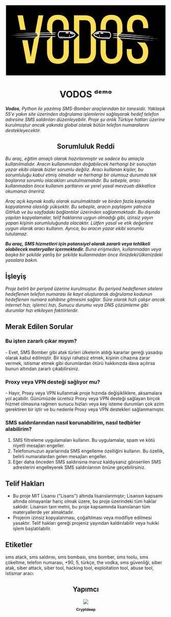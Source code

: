 <div align="center">
  <img src="repo/1681917647829.png" style="width: 500px;">
</div>
<h1 align="center">VODOS ᵈᵉᵐᵒ</h1>
<i><b>Vodos</b>, Python ile yazılmış SMS-Bomber araçlarından bir tanesidir. Yaklaşık 55'e yakın site üzerinden doğrulama işlemlerini sağlayarak hedef telefon adresine SMS saldırıları düzenleyebilir. Proje şu anlık Türkiye hatları üzerine kurulmuştur ancak yakında global olarak bütün telefon numaralarını destekleyecektir.</i>

<h2 align="center">Sorumluluk Reddi</h2>
<i>Bu araç, eğitim amaçlı olarak hazırlanmıştır ve sadece bu amaçla kullanılmalıdır. Aracın kullanımından doğabilecek herhangi bir sonuçtan yazar ekibi olarak bizler sorumlu değiliz. Aracı kullanan kişiler, bu sorumluluğu kabul etmiş olmalıdır ve herhangi bir olumsuz durumda tek başlarına sorumlu olacakları unutulmamalıdır. Bu sebeple, aracı kullanmadan önce kullanım şartlarını ve yerel yasal mevzuatı dikkatlice okumanızı öneririz.</i>
<p> </p>
<i>Araç açık kaynak kodlu olarak sunulmaktadır ve birden fazla kaynakta kopyalanma olasılığı yüksektir. Bu sebeple, aracın paylaşımı yalnızca GitHub ve bu sayfadaki bağlantılar üzerinden sağlanmaktadır. Bu dışında yapılan kopyalamalar, telif haklarına uygun olmadığı gibi, izinsiz yayın yapan kişinin sorumluluğunda olacaktır. Lütfen yasal ve etik değerlere uygun olarak aracı kullanın. Ayrıca, bu aracın yazar ekibi sorumlu tutulamaz.</i>
<p> </p>
<i><b>Bu araç, SMS hizmetleri için potansiyel olarak zararlı veya tehlikeli olabilecek materyaller içermektedir.</b> Buna erişmeden, kullanmadan veya başka bir şekilde yanlış bir şekilde kullanmadan önce ilinizdeki/ülkenizdeki yasalara bakın.</i>

<h2>İşleyiş</h2>
<i>Proje belirli bir periyod üzerine kurulmuştur. Bu periyod hedeflenen sitelere hedeflenen telefon numarası ile kayıt oluşturarak doğrulama kodunun hedeflenen numara sahibine gitmesini sağlar. Süre olarak hızlı çalışır ancak internet hızı, işlemci hızı, Sunucu durumu veya DNS çözümleme gibi durumlar hızı etkileyen faktörlerdir.</i>

<h2>Merak Edilen Sorular</h2>
<h3>Bu işten zararlı çıkar mıyım?</h3>
- Evet, SMS Bomber gibi atak türleri ülkelerin aldığı kararlar gereği yasadışı olarak kabul edilmiştir. Bir kişiyi rahatsız etmek, kişinin cihazına zarar vermek, istismar etmek gibi durumlardan ötürü hakkınızda dava açılırsa bunun altından zararlı çıkabilirsiniz.

<h3>Proxy veya VPN desteği sağlıyor mu?</h3>
- Hayır, Proxy veya VPN kullanmak proje hızında değişikliklere, aksamalara yol açabilir. Günümüzde ücretsiz Proxy veya VPN desteği sağlayan birçok hizmet olmasına rağmen sunucu hızları veya key isteme durumları çok azim gerektiren bir iştir ve bu nedenle Proxy veya VPN destekleri sağlanmamıştır.

<h3>SMS saldırılarından nasıl korunabilirim, nasıl tedbirler alabilirim?</h3>
<ol>
  <li>SMS filtreleme uygulamaları kullanın. Bu uygulamalar, spam ve kötü niyetli mesajları engeller.</li>
  <li>Telefonunuzun ayarlarında SMS engelleme özelliğini kullanın. Bu özellik, belirli numaralardan gelen mesajları engeller.</li>
  <li>Eğer daha önceden SMS saldırısına maruz kaldıysanız gönserilen SMS adreslerini engelleyerek SMS saldırılarının önüne geçebilirsiniz.</li>
</ol>

<h2>Telif Hakları</h2>
<ul>
  <li>Bu proje MIT Lisansı ("Lisans") altında lisanslanmıştır; Lisansın kapsamı altında olmayanlar hariç olmak üzere, bu proje üzerindeki tüm haklar saklıdır. Lisansın tam metni, bu proje kapsamında lisanslanan tüm materyallerde yer almaktadır.</li>
  <li>Projenin izinsiz kopyalanması, çoğaltılması veya modifiye edilmesi yasaktır. Telif hakları gereği projeniz yayından kaldırılabilir veya hukiki işlem başlatılabilir.</li>
</ul>
<h2>Etiketler</h2>
sms atack, sms saldırısı, sms bombası, sms bomber, sms toolu, sms çökeltme, telefon numarası, +90, 5, türkçe, the vodka, sms güvenliği, siber atak, siber attack, siber tool, hacking tool, exploitation tool, abuse tool, istismar aracı

<h2 align="center">Yapımcı</h2>
<div align="center">
  <a href="https://github.com/cryptdeep" align="center"><img src="https://avatars.githubusercontent.com/u/131310643?v=1" style="width:100px;"/><br /><sub><b>Cryptdeep</b></sub></a>
</div>

